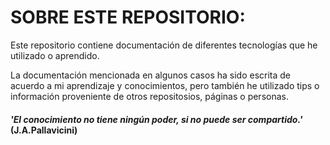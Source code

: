 # SOBRE ESTE REPOSITORIO:

Este repositorio contiene documentación de diferentes tecnologías que he utilizado o aprendido.

La documentación mencionada en algunos casos ha sido escrita de acuerdo a mi aprendizaje y conocimientos, pero también he utilizado tips o información proveniente de otros repositosios, páginas o personas.

#### _'El conocimiento no tiene ningún poder, si no puede ser compartido.'_ (J.A.Pallavicini)
